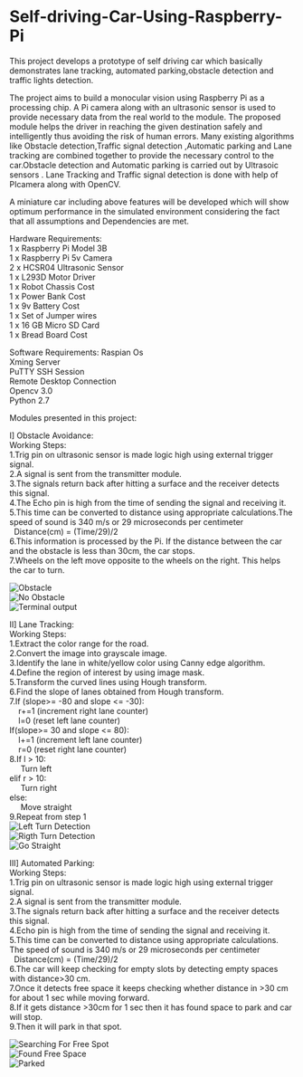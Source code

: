 # Self-driving-Car-Using-Raspberry-Pi
This project develops a prototype of self driving car which basically demonstrates lane tracking, automated parking,obstacle detection and traffic lights detection.

The project aims to build a monocular vision using Raspberry Pi as a processing chip. A Pi camera along with an ultrasonic sensor is used to provide necessary data from the real world to the module. The proposed module helps the driver in reaching the given destination safely and intelligently thus avoiding the risk of human errors. Many existing algorithms like  Obstacle detection,Traffic signal detection ,Automatic parking  and Lane tracking are combined together to provide the necessary control to the car.Obstacle detection and Automatic parking  is carried out by Ultrasoic sensors . Lane Tracking and Traffic signal detection is done with help of PIcamera along with OpenCV. 

 A miniature car including above features will be developed which will show optimum performance in the simulated environment considering the fact that all assumptions and Dependencies are met.
 
 Hardware Requirements:<br/>
 1 x Raspberry Pi Model 3B <br/>
 1 x Raspberry Pi 5v Camera <br/>
 2 x HCSR04 Ultrasonic Sensor <br/>
 1 x L293D Motor Driver <br/>
 1 x Robot Chassis Cost <br/>
 1 x Power Bank Cost <br/>
 1 x 9v Battery Cost <br/>
 1 x Set of Jumper wires <br/>
 1 x 16 GB Micro SD Card <br/>
 1 x  Bread Board Cost   <br/>
 
 
 Software Requirements:
 Raspian Os <br/>
 Xming Server <br/>
 PuTTY SSH Session <br/>
 Remote Desktop Connection <br/>
 Opencv 3.0 <br/>
 Python 2.7 <br/>
 
 Modules presented in this project:<br/>
 
 I] Obstacle Avoidance:<br/>
 Working Steps:<br/>
 1.Trig pin on ultrasonic sensor is made logic high using external trigger signal.<br/>
 2.A signal is sent from the transmitter module.<br/>
 3.The signals return back after hitting a surface and the receiver detects this signal.<br/>
 4.The Echo pin is high from the time of sending the signal and receiving it.<br/>
 5.This time can be converted to distance using appropriate calculations.The speed of sound is 340 m/s or 29 microseconds per centimeter<br/>
   &nbsp;&nbsp;Distance(cm) = (Time/29)/2<br/>
 6.This information is processed by the Pi. If the distance between the car and the obstacle is less than 30cm, the car stops.<br/>
 7.Wheels on the left move opposite to the wheels on the right. This helps the car to turn.<br/>
 
 ![Obstacle](https://github.com/ishanambike/Self-driving-Car-Using-Raspberry-Pi/blob/master/Proj_images/obstacle.png) <br/>
 ![No Obstacle](https://github.com/ishanambike/Self-driving-Car-Using-Raspberry-Pi/blob/master/Proj_images/No_obs.png)<br/>
 ![Terminal output](https://github.com/ishanambike/Self-driving-Car-Using-Raspberry-Pi/blob/master/Proj_images/obst_ter.png)<br/>
 
 II] Lane Tracking:<br/>
 Working Steps:<br/>
 1.Extract the color range for the road.<br/>
 2.Convert the image into grayscale image.<br/>
 3.Identify the lane in white/yellow color using Canny edge algorithm.<br/>
 4.Define the region of interest by using image mask.<br/>
 5.Transform the curved lines using Hough transform.<br/>
 6.Find the slope of lanes obtained from Hough transform.<br/>
 7.If (slope>= -80 and slope <= -30):<br/>
      &nbsp;&nbsp;&nbsp;&nbsp;r+=1 (increment right lane counter)<br/>
      &nbsp;&nbsp;&nbsp;&nbsp;l=0 (reset left lane counter)<br/>
   If(slope>= 30 and slope <= 80):<br/>
      &nbsp;&nbsp;&nbsp;&nbsp;l+=1 (increment left lane counter)<br/>
      &nbsp;&nbsp;&nbsp;&nbsp;r=0 (reset right lane counter)<br/>
8.If l > 10:<br/>
   &nbsp;&nbsp;&nbsp;&nbsp; Turn left<br/>
  elif r > 10:<br/>
   &nbsp;&nbsp;&nbsp;&nbsp; Turn right<br/>
  else:<br/>
   &nbsp;&nbsp;&nbsp;&nbsp; Move straight <br/>
9.Repeat from step 1<br/>
![Left Turn Detection](https://github.com/ishanambike/Self-driving-Car-Using-Raspberry-Pi/blob/master/Proj_images/left.png)<br/>
![Rigth Turn Detection](https://github.com/ishanambike/Self-driving-Car-Using-Raspberry-Pi/blob/master/Proj_images/right.png)<br/>
![Go Straight](https://github.com/ishanambike/Self-driving-Car-Using-Raspberry-Pi/blob/master/Proj_images/straight.png)<br/>

III] Automated Parking:<br/>
Working Steps:<br/>
1.Trig pin on ultrasonic sensor is made logic high using external trigger signal.<br/>
2.A signal is sent from the transmitter module.<br/>
3.The signals return back after hitting a surface and the receiver detects this signal.<br/>
4.Echo pin is high from the time of sending the signal and receiving it.<br/>
5.This time can be converted to distance using appropriate calculations.<br/>
      The speed of sound is 340 m/s or 29 microseconds per centimeter<br/>
      &nbsp;&nbsp;Distance(cm) = (Time/29)/2<br/>
6.The car will keep checking for empty slots by detecting empty spaces with distance>30 cm.<br/>
7.Once it detects free space it keeps checking whether distance in >30 cm for about 1 sec while moving forward.<br/>
8.If it gets distance >30cm for 1 sec then it has found space to park and car will stop.<br/>
9.Then it will park in that spot.<br/>

![Searching For Free Spot](https://github.com/ishanambike/Self-driving-Car-Using-Raspberry-Pi/blob/master/Proj_images/parking1.png?raw=true)<br/>
![Found Free Space](https://github.com/ishanambike/Self-driving-Car-Using-Raspberry-Pi/blob/master/Proj_images/park2.png?raw=true)<br/>
![Parked](https://github.com/ishanambike/Self-driving-Car-Using-Raspberry-Pi/blob/master/Proj_images/park3.png?raw=true)<br/>



 
 
